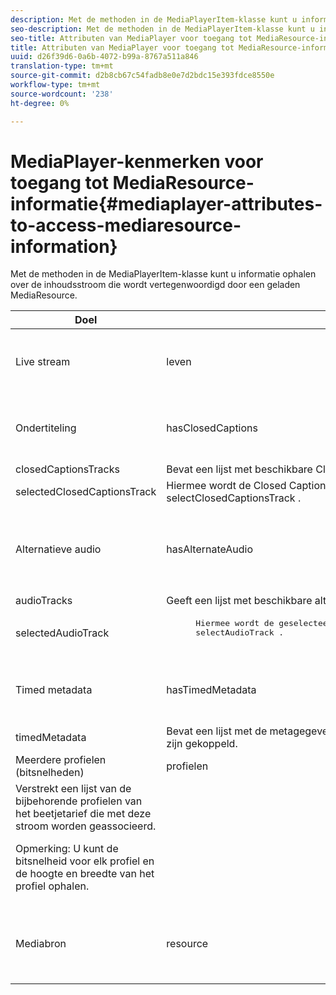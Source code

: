 ```yaml
---
description: Met de methoden in de MediaPlayerItem-klasse kunt u informatie ophalen over de inhoudsstroom die wordt vertegenwoordigd door een geladen MediaResource.
seo-description: Met de methoden in de MediaPlayerItem-klasse kunt u informatie ophalen over de inhoudsstroom die wordt vertegenwoordigd door een geladen MediaResource.
seo-title: Attributen van MediaPlayer voor toegang tot MediaResource-informatie
title: Attributen van MediaPlayer voor toegang tot MediaResource-informatie
uuid: d26f39d6-0a6b-4072-b99a-8767a511a846
translation-type: tm+mt
source-git-commit: d2b8cb67c54fadb8e0e7d2bdc15e393fdce8550e
workflow-type: tm+mt
source-wordcount: '238'
ht-degree: 0%

---
```



# MediaPlayer-kenmerken voor toegang tot MediaResource-informatie{#mediaplayer-attributes-to-access-mediaresource-information}

Met de methoden in de MediaPlayerItem-klasse kunt u informatie ophalen over de inhoudsstroom die wordt vertegenwoordigd door een geladen MediaResource.

<table frame="all" colsep="1" rowsep="1" id="table_46225307CA5B4BB1869576E0B9141E38"> 
 <thead> 
  <tr rowsep="1"> 
   <th colname="1" class="entry"> Doel </th> 
   <th colname="2" class="entry"> Kenmerk </th> 
   <th colname="3" class="entry"> Beschrijving </th> 
  </tr> 
 </thead>
 <tbody> 
  <tr rowsep="1"> 
   <td colname="1"> Live stream </td> 
   <td colname="2"> <span class="codeph"> leven  </span> </td> 
   <td colname="3"> True if the stream is live; false als het om VOD gaat. </td> 
  </tr> 
  <tr rowsep="1"> 
   <td colname="1" morerows="2"> Ondertiteling </td> 
   <td colname="2"> <span class="codeph"> hasClosedCaptions  </span> </td> 
   <td colname="3"> True if closed-caption tracks are available. </td> 
  </tr> 
  <tr rowsep="1"> 
   <td colname="2"> <span class="codeph"> closedCaptionsTracks  </span> </td> 
   <td colname="3"> Bevat een lijst met beschikbare Closed Caption-tracks. </td> 
  </tr> 
  <tr rowsep="1"> 
   <td colname="2"> <span class="codeph"> selectedClosedCaptionsTrack  </span> </td> 
   <td colname="3"> Hiermee wordt de Closed Caption-track opgehaald die is geselecteerd met <span class="codeph"> selectClosedCaptionsTrack </span>. </td> 
  </tr> 
  <tr rowsep="1"> 
   <td colname="1" morerows="2"> Alternatieve audio </td> 
   <td colname="2"> <span class="codeph"> hasAlternateAudio  </span> </td> 
   <td colname="3"> <p>True als de stream alternatieve audiotracks heeft. </p> </td> 
  </tr> 
  <tr rowsep="1"> 
   <td colname="2"> <span class="codeph"> audioTracks  </span> </td> 
   <td colname="3"> Geeft een lijst met beschikbare alternatieve audiotracks. </td> 
  </tr> 
  <tr rowsep="1"> 
   <td colname="2"> <span class="codeph"> selectedAudioTrack  </span> </td> 
   <td colname="3"> 
    <pre>
      Hiermee wordt de geselecteerde audiotrack opgehaald die is geselecteerd met 
     <span class="codeph"> selectAudioTrack </span>. 
    </pre> </td> 
  </tr> 
  <tr rowsep="1"> 
   <td colname="1" morerows="1"> Timed metadata </td> 
   <td colname="2"> <span class="codeph"> hasTimedMetadata  </span> </td> 
   <td colname="3"> True if the stream has associated timed metadata. </td> 
  </tr> 
  <tr rowsep="1"> 
   <td colname="2"> <span class="codeph"> timedMetadata  </span> </td> 
   <td colname="3"> Bevat een lijst met de metagegevensobjecten met tijdinstellingen die aan de stream zijn gekoppeld. </td> 
  </tr> 
  <tr rowsep="1"> 
   <td colname="1" morerows="1"> Meerdere profielen (bitsnelheden) </td> 
   <td colname="2" morerows="1"> <span class="codeph"> profielen  </span> </td> 
   <td colname="3"> </td> 
  </tr> 
  <tr rowsep="1"> 
   <td colname="3"> Verstrekt een lijst van de bijbehorende profielen van het beetjetarief die met deze stroom worden geassocieerd. <p>Opmerking:  U kunt de bitsnelheid voor elk profiel en de hoogte en breedte van het profiel ophalen. </p> </td> 
  </tr> 
  <tr rowsep="1"> 
   <td colname="1"> Mediabron </td> 
   <td colname="2"> <span class="codeph"> resource  </span> </td> 
   <td colname="3"> Retourneert de mediabron die aan dit item is gekoppeld. </td> 
  </tr> 
 </tbody> 
</table>

